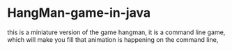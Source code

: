 # HangMan-game-in-java
this is a miniature version of the game hangman, it is a command line game, which will make you fill that animation is happening on the command line,
